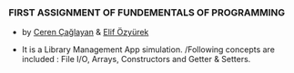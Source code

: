 ### FIRST ASSIGNMENT OF FUNDEMENTALS OF PROGRAMMING 

* by [Ceren Çağlayan](https://github.com/cerencaglayan/) & [Elif Özyürek](https://github.com/elifozyurek/)

- It is a Library Management App simulation.
/Following concepts are included : File I/O, Arrays, Constructors and Getter & Setters.
